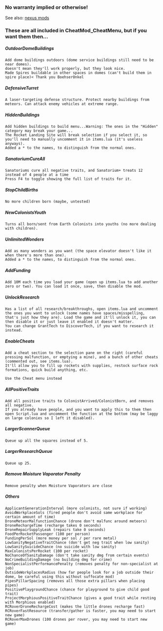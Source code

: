 ### No warranty implied or otherwise!

See also: [nexus mods](https://www.nexusmods.com/survivingmars/users/659381?tab=user+files)

### These are all included in CheatMod_CheatMenu, but if you want them then...

##### OutdoorDomeBuildings
```
Add dome buildings outdoors (dome service buildings still need to be near domes).
doesn't mean they'll work properly, but they look nice.
Made Spires buildable in other spaces in domes (can't build them in spire place)< Thank you BoehserOnkel
```

##### DefensiveTurret
```
A laser-targeting defense structure. Protect nearby buildings from meteors. Can attack enemy vehicles at extreme range.
```

##### HiddenBuildings
```
Add hidden buildings to build menu...Warning: The ones in the "Hidden" category may break your game...
The Rocket Landing Site will break selection if you select it, so you'll need to manually uncomment it in items.lua (it's useless anyways).
Added a * to the names, to distinguish from the normal ones.
```

##### SanatoriumCureAll
```
Sanatoriums cure all negative traits, and Sanatorium+ treats 12 instead of 4 people at a time
Press F4 to toggle showing the full list of traits for it.
```

##### StopChildBirths
```
No more children born (maybe, untested)
```

##### NewColonistsYouth
```
Turns all born/sent from Earth Colonists into youths (no more dealing with children).
```

##### UnlimitedWonders
```
Add as many wonders as you want (the space elevator doesn't like it when there's more than one).
Added a * to the names, to distinguish from the normal ones.
```

##### AddFunding
```
Add 10M each time you load your game (open up items.lua to add another zero or two). You can load it once, save, then disable the mod.
```

##### UnlockResearch
```
Has a list of all research/breakthroughs, open items.lua and uncomment the ones you want to unlock (some names have spaces/misspelling, that's just how they are). Load the game and it'll unlock it, you can then disable it or just leave it enabled it doesn't matter.
You can change GrantTech to DiscoverTech, if you want to research it instead.
```

##### EnableCheats
```
Add a cheat section to the selection pane on the right (careful pressing malfunction, or emptying a mine), and a bunch of other cheats (commented out, see items.lua).
It'll allow you to fill up rockets with supplies, restock surface rock formations, quick build anything, etc.

Use the Cheat menu instead
```

##### AllPositiveTraits
```
Add all positive traits to ColonistArrived/ColonistBorn, and removes all negative.
If you already have people, and you want to apply this to them then open Script.lua and uncomment the function at the bottom (may be laggy on large colonies so I left it disabled).
```

##### LargerScannerQueue
```
Queue up all the squares instead of 5.
```

##### LargerResearchQueue
```
Queue up 25.
```

##### Remove Moisture Vaporator Penalty
```
Remove penalty when Moisture Vaporators are close
```

##### Others
```
ApplicantGenerationInterval (more colonists, not sure if working)
AvoidWorkplaceSols (fired people don't avoid same workplace for certain amount of time)
DroneMeteorMalfunctionChance (drone don't malfunc around meteors)
DroneRechargeTime (recharge takes 0 seconds)
DroneRepairSupplyLeak (repairs take 0 seconds)
FoodPerRocketPassenger (100 per person)
FundingPerSol (more money per sol / per rare metal)
LowSanityNegativeTraitChance (don't get neg trait when low sanity)
LowSanitySuicideChance (no suicide with low sanity)
MaxColonistsPerRocket (100 per rocket)
NoChanceOfSanityDamage (don't take sanity dmg from certain events)
NoCrimeBuildingDamage (no building dmg for crime)
NonSpecialistPerformancePenalty (removes penalty for non-specialist at job)
OutsideWorkplacesRadius (how far people look for a job outside their dome, be careful using this without suffocate mod)
PipesPillarSpacing (removes all those extra pillars when placing pipes)
PositivePlaygroundChance (chance for playground to give child good trait)
ProjectMorphiousPositiveTraitChance (gives a good trait while resting with Morphious enabled)
RCRoverDroneRechargeCost (makes the little drones recharge fast)
RCRoverFastResource (transfer/gather is faster, you may need to start new game)
RCRoverMaxDrones (100 drones per rover, you may need to start new game)
```